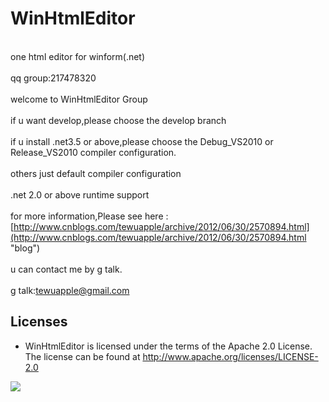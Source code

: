 WinHtmlEditor
=============

<br>one html editor for winform(.net)</br>
<br>qq group:217478320</br>
<br>welcome to WinHtmlEditor Group</br>
<br>if u want develop,please choose the develop branch</br>
<br>if u install .net3.5 or above,please choose the Debug_VS2010 or Release_VS2010 compiler configuration.</br>
<br>others just default compiler configuration</br>
<br>.net 2.0 or above runtime support</br>
<br>for more information,Please see here :
[http://www.cnblogs.com/tewuapple/archive/2012/06/30/2570894.html](http://www.cnblogs.com/tewuapple/archive/2012/06/30/2570894.html "blog")</br>
<br>u can contact me by g talk.</br>
<br>g talk:tewuapple@gmail.com</br>

Licenses
--------

- WinHtmlEditor is licensed under the terms of the Apache 2.0 License. The license can be found at
  http://www.apache.org/licenses/LICENSE-2.0


 <a href='http://me.alipay.com/tewuapple'> <img src='http://images.cnblogs.com/cnblogs_com/tewuapple/472134/o_o_donate-with-alipay.png' /> </a>
